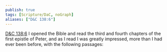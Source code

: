 ```yaml
---
publish: true
tags: [Scripture/DaC, noGraph]
aliases: ["D&C 138:6"]
---
```

[D&C 138:6](https://churchofjesuschrist.org/study/scriptures/dc-testament/dc/138?lang=eng&id=p6#p6) I opened the Bible and read the third and fourth chapters of the first epistle of Peter, and as I read I was greatly impressed, more than I had ever been before, with the following passages:
